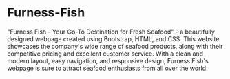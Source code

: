 # Furness-Fish

"Furness Fish - Your Go-To Destination for Fresh Seafood" - a beautifully designed webpage created using Bootstrap, HTML, and CSS. This website showcases the company's wide range of seafood products, along with their competitive pricing and excellent customer service. With a clean and modern layout, easy navigation, and responsive design, Furness Fish's webpage is sure to attract seafood enthusiasts from all over the world.
